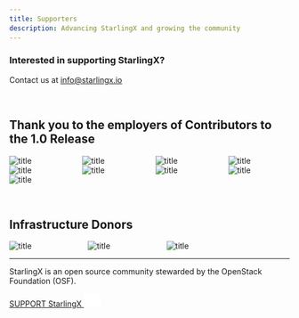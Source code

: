 ```yaml
---
title: Supporters
description: Advancing StarlingX and growing the community
---
```


<section class="section section-padding-top-0">

<div class="container1">
  <h3 class="search-content-title">Interested in supporting StarlingX?</h3>
  <span>Contact us at <a href="#">info@starlingx.io</a></span>
  <p>&nbsp;</p>
</div>

<div class="container1">
  <h2 class="features">Thank you to the employers of Contributors to the 1.0 Release</h2>
</div>

<div class="container container-center">
  <div class="columns" style="align-items: center;justify-content: center;">
    <div class="column columns-sponsors">  <img class="img-sponsor-l4" src="/images/logo-99cloud.svg" alt="title"  /></div>
    <div class="column columns-sponsors">  <img class="img-sponsor-l4" src="/images/logo-dell.svg" alt="title"  /></div>
    <div class="column columns-sponsors">  <img class="img-sponsor-l4" src="/images/logo-fujitsu.svg" alt="title"  /></div>
    <div class="column columns-sponsors">  <img class="img-sponsor-l4" src="/images/logo-intel-lg.svg" alt="title"  /></div>
  </div>
  <div class="columns" style="align-items: center;justify-content: center;">
    <div class="column columns-sponsors">  <img class="img-sponsor-l4" src="/images/logo-redhat.svg" alt="title"  /></div>
    <div class="column columns-sponsors">  <img class="img-sponsor-l4" src="/images/logo-suse.svg" alt="title"  /></div>
    <div class="column columns-sponsors">  <img class="img-sponsor-l4" src="/images/logo-chinaunion.svg" alt="title"  /></div>
    <div class="column columns-sponsors">  <img class="img-sponsor-l4" src="/images/logo-verizon.svg" alt="title"  /></div>
  </div>
  <div class="columns" style="align-items: center;justify-content: center;">
    <div class="column columns-sponsors">  <img class="img-sponsor-l4" src="/images/logo-windriver.svg" alt="title"  /></div>
    <div class="column columns-sponsors">  </div>
    <div class="column columns-sponsors">  </div>
  </div>
</div>

<p>&nbsp;</p>

<div class="container1">
  <h2 class="features">Infrastructure Donors</h2>
</div>

<div class="container container-center">
  <div class="columns" style="align-items: center;justify-content: center;">
    <div class="column columns-sponsors">  <img class="img-sponsor-l3-last" src="/images/logo-packetcloud.svg" alt="title"  /></div>
    <div class="column columns-sponsors">  <img class="img-sponsor-l3-last" src="/images/logo-cengn.png" alt="title"  /></div>
    <div class="column columns-sponsors">  <img class="img-sponsor-l3-last" src="/images/logo-opendev.svg" alt="title"  /></div>
    <div class="column columns-sponsors">  </div>
  </div>
</div>

<hr/>

StarlingX is an open source community stewarded by the OpenStack Foundation (OSF). 

<a href="mailto:info@starlingx.io" class="button is-primary-dark is-rounded"><span>SUPPORT StarlingX</span>
  <span class="ico">
    <img src="../.vuepress/theme/svg/arrow-left.svg" alt="Learn More" />
  </span></a>
<br/><br/>

</section> 


<section class="section bottom-content">
</section>  



